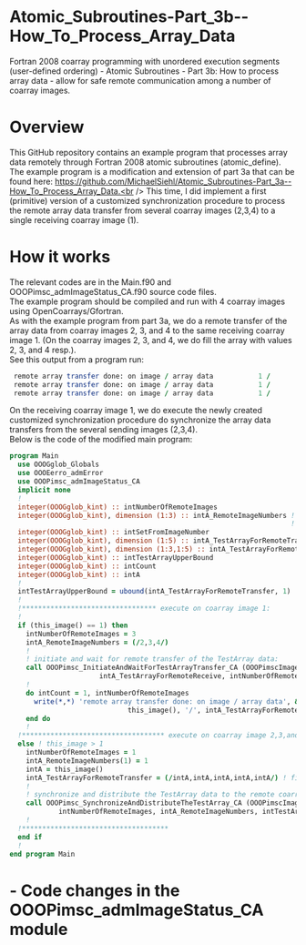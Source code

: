 # Atomic_Subroutines-Part_3b--How_To_Process_Array_Data
Fortran 2008 coarray programming with unordered execution segments (user-defined ordering) - Atomic Subroutines - Part 3b: How to process array data - allow for safe remote communication among a number of coarray images. 

# Overview
This GitHub repository contains an example program that processes array data remotely through Fortran 2008 atomic subroutines (atomic_define). The example program is a modification and extension of part 3a that can be found here: https://github.com/MichaelSiehl/Atomic_Subroutines-Part_3a--How_To_Process_Array_Data.<br />
This time, I did implement a first (primitive) version of a customized synchronization procedure to process the  remote array data transfer from several coarray images (2,3,4) to a single receiving coarray image (1).<br />

# How it works
The relevant codes are in the Main.f90 and OOOPimsc_admImageStatus_CA.f90 source code files.<br />
The example program should be compiled and run with 4 coarray images using OpenCoarrays/Gfortran.<br />
As with the example program from part 3a, we do a remote transfer of the array data from coarray images 2, 3, and 4 to the same receiving coarray image 1. (On the coarray images 2, 3, and 4, we do fill the array with values 2, 3, and 4 resp.).<br />
See this output from a program run:<br />
```fortran
 remote array transfer done: on image / array data           1 /           2           2           2           2           2
 remote array transfer done: on image / array data           1 /           3           3           3           3           3
 remote array transfer done: on image / array data           1 /           4           4           4           4           4
```

On the receiving coarray image 1, we do execute the newly created customized synchronization procedure do synchronize the array data transfers from the several sending images (2,3,4).<br />
Below is the code of the modified main program:<br />

```fortran
program Main
  use OOOGglob_Globals
  use OOOEerro_admError
  use OOOPimsc_admImageStatus_CA
  implicit none
  !
  integer(OOOGglob_kint) :: intNumberOfRemoteImages
  integer(OOOGglob_kint), dimension (1:3) :: intA_RemoteImageNumbers ! please compile and run the
                                                                     ! program with 4 coarray images
  integer(OOOGglob_kint) :: intSetFromImageNumber
  integer(OOOGglob_kint), dimension (1:5) :: intA_TestArrayForRemoteTransfer
  integer(OOOGglob_kint), dimension (1:3,1:5) :: intA_TestArrayForRemoteReceive
  integer(OOOGglob_kint) :: intTestArrayUpperBound
  integer(OOOGglob_kint) :: intCount
  integer(OOOGglob_kint) :: intA
  !
  intTestArrayUpperBound = ubound(intA_TestArrayForRemoteTransfer, 1)
  !
  !********************************* execute on coarray image 1:
  !
  if (this_image() == 1) then
    intNumberOfRemoteImages = 3
    intA_RemoteImageNumbers = (/2,3,4/)
    !
    ! initiate and wait for remote transfer of the TestArray data:
    call OOOPimsc_InitiateAndWaitForTestArrayTransfer_CA (OOOPimscImageStatus_CA_1, intTestArrayUpperBound, &
                      intA_TestArrayForRemoteReceive, intNumberOfRemoteImages, intA_RemoteImageNumbers)
    !
    do intCount = 1, intNumberOfRemoteImages
      write(*,*) 'remote array transfer done: on image / array data', &
                             this_image(), '/', intA_TestArrayForRemoteReceive(intCount,:)
    end do
    !
  !*********************************** execute on coarray image 2,3,and 4:
  else ! this_image > 1
    intNumberOfRemoteImages = 1
    intA_RemoteImageNumbers(1) = 1
    intA = this_image()
    intA_TestArrayForRemoteTransfer = (/intA,intA,intA,intA,intA/) ! fill the TestArray with some data locally
    !
    ! synchronize and distribute the TestArray data to the remote coarray image 1:
    call OOOPimsc_SynchronizeAndDistributeTheTestArray_CA (OOOPimscImageStatus_CA_1, &
            intNumberOfRemoteImages, intA_RemoteImageNumbers, intTestArrayUpperBound, intA_TestArrayForRemoteTransfer)
    !
  !************************************
  end if
  !
end program Main
```

# - Code changes in the OOOPimsc_admImageStatus_CA module
